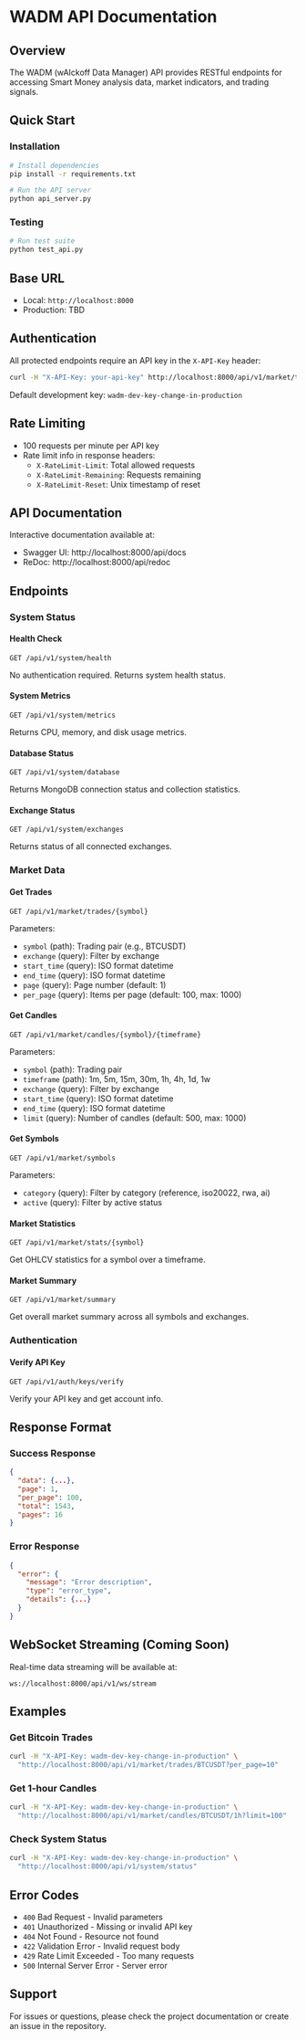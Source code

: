 # WADM API Documentation

## Overview
The WADM (wAIckoff Data Manager) API provides RESTful endpoints for accessing Smart Money analysis data, market indicators, and trading signals.

## Quick Start

### Installation
```bash
# Install dependencies
pip install -r requirements.txt

# Run the API server
python api_server.py
```

### Testing
```bash
# Run test suite
python test_api.py
```

## Base URL
- Local: `http://localhost:8000`
- Production: TBD

## Authentication
All protected endpoints require an API key in the `X-API-Key` header:

```bash
curl -H "X-API-Key: your-api-key" http://localhost:8000/api/v1/market/trades/BTCUSDT
```

Default development key: `wadm-dev-key-change-in-production`

## Rate Limiting
- 100 requests per minute per API key
- Rate limit info in response headers:
  - `X-RateLimit-Limit`: Total allowed requests
  - `X-RateLimit-Remaining`: Requests remaining
  - `X-RateLimit-Reset`: Unix timestamp of reset

## API Documentation
Interactive documentation available at:
- Swagger UI: http://localhost:8000/api/docs
- ReDoc: http://localhost:8000/api/redoc

## Endpoints

### System Status

#### Health Check
```http
GET /api/v1/system/health
```
No authentication required. Returns system health status.

#### System Metrics
```http
GET /api/v1/system/metrics
```
Returns CPU, memory, and disk usage metrics.

#### Database Status
```http
GET /api/v1/system/database
```
Returns MongoDB connection status and collection statistics.

#### Exchange Status
```http
GET /api/v1/system/exchanges
```
Returns status of all connected exchanges.

### Market Data

#### Get Trades
```http
GET /api/v1/market/trades/{symbol}
```
Parameters:
- `symbol` (path): Trading pair (e.g., BTCUSDT)
- `exchange` (query): Filter by exchange
- `start_time` (query): ISO format datetime
- `end_time` (query): ISO format datetime
- `page` (query): Page number (default: 1)
- `per_page` (query): Items per page (default: 100, max: 1000)

#### Get Candles
```http
GET /api/v1/market/candles/{symbol}/{timeframe}
```
Parameters:
- `symbol` (path): Trading pair
- `timeframe` (path): 1m, 5m, 15m, 30m, 1h, 4h, 1d, 1w
- `exchange` (query): Filter by exchange
- `start_time` (query): ISO format datetime
- `end_time` (query): ISO format datetime
- `limit` (query): Number of candles (default: 500, max: 1000)

#### Get Symbols
```http
GET /api/v1/market/symbols
```
Parameters:
- `category` (query): Filter by category (reference, iso20022, rwa, ai)
- `active` (query): Filter by active status

#### Market Statistics
```http
GET /api/v1/market/stats/{symbol}
```
Get OHLCV statistics for a symbol over a timeframe.

#### Market Summary
```http
GET /api/v1/market/summary
```
Get overall market summary across all symbols and exchanges.

### Authentication

#### Verify API Key
```http
GET /api/v1/auth/keys/verify
```
Verify your API key and get account info.

## Response Format

### Success Response
```json
{
  "data": {...},
  "page": 1,
  "per_page": 100,
  "total": 1543,
  "pages": 16
}
```

### Error Response
```json
{
  "error": {
    "message": "Error description",
    "type": "error_type",
    "details": {...}
  }
}
```

## WebSocket Streaming (Coming Soon)
Real-time data streaming will be available at:
```
ws://localhost:8000/api/v1/ws/stream
```

## Examples

### Get Bitcoin Trades
```bash
curl -H "X-API-Key: wadm-dev-key-change-in-production" \
  "http://localhost:8000/api/v1/market/trades/BTCUSDT?per_page=10"
```

### Get 1-hour Candles
```bash
curl -H "X-API-Key: wadm-dev-key-change-in-production" \
  "http://localhost:8000/api/v1/market/candles/BTCUSDT/1h?limit=100"
```

### Check System Status
```bash
curl -H "X-API-Key: wadm-dev-key-change-in-production" \
  "http://localhost:8000/api/v1/system/status"
```

## Error Codes
- `400` Bad Request - Invalid parameters
- `401` Unauthorized - Missing or invalid API key
- `404` Not Found - Resource not found
- `422` Validation Error - Invalid request body
- `429` Rate Limit Exceeded - Too many requests
- `500` Internal Server Error - Server error

## Support
For issues or questions, please check the project documentation or create an issue in the repository.
